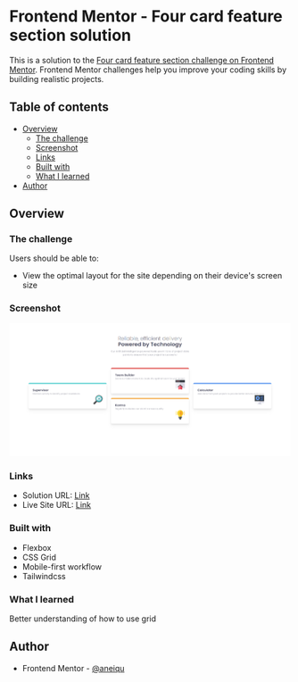 # Frontend Mentor - Four card feature section solution

This is a solution to the [Four card feature section challenge on Frontend Mentor](https://www.frontendmentor.io/challenges/four-card-feature-section-weK1eFYK). Frontend Mentor challenges help you improve your coding skills by building realistic projects.

## Table of contents

- [Overview](#overview)
  - [The challenge](#the-challenge)
  - [Screenshot](#screenshot)
  - [Links](#links)
  - [Built with](#built-with)
  - [What I learned](#what-i-learned)
- [Author](#author)

## Overview

### The challenge

Users should be able to:

- View the optimal layout for the site depending on their device's screen size

### Screenshot

![screenshot](./screenshot.png)

### Links

- Solution URL: [Link](https://github.com/aneiqu/four-card-feature-sectionm)
- Live Site URL: [Link](http://aneiqu.github.io/four-card-feature-section/)

### Built with

- Flexbox
- CSS Grid
- Mobile-first workflow
- Tailwindcss

### What I learned

Better understanding of how to use grid

## Author

- Frontend Mentor - [@aneiqu](https://www.frontendmentor.io/profile/aneiqu)
